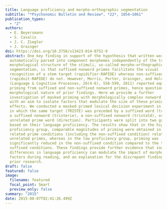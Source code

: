 ```yaml
---
title: Language proficiency and morpho-orthographic segmentation
subtitle: "*Psychonomic Bulletin and Review*, *22*, 1054–1061"
publication_types:
  - "2"
authors:
  - E. Beyersmann
  - S. Casalis
  - J. C. Ziegler
  - J. Grainger
doi: https://doi.org/10.3758/s13423-014-0752-9
abstract: One key finding in support of the hypothesis that written words are
  automatically parsed into component morphemes independently of the true
  morphological structure of the stimuli, so-called morpho-orthographic
  segmentation, is that suffixed nonword primes facilitate the visual
  recognition of a stem target (rapidifier-RAPIDE) whereas non-suffixed primes
  (rapiduit-RAPIDE) do not. However, Morris, Porter, Grainger, and Holcomb
  (Language & Cognitive Processes, 26(4-6), 558-599, 2011) reported equivalent
  priming from suffixed and non-suffixed nonword primes, hence questioning the
  morphological nature of prior findings. Here we provide a further
  investigation of masked priming with morphologically complex nonword primes
  with an aim to isolate factors that modulate the size of these priming
  effects. We conducted a masked primed lexical decision experiment in French,
  in which the same target (TRISTE) was preceded by a suffixed word (tristesse),
  a suffixed nonword (tristerie), a non-suffixed nonword (tristald), or an
  unrelated prime word (direction). Participants were split into two groups,
  based on their language proficiency. The results show that in the high
  proficiency group, comparable magnitudes of priming were obtained in all three
  related prime conditions (including the non-suffixed condition) relative to
  unrelated primes, whereas in the low proficiency group, priming was
  significantly reduced in the non-suffixed condition compared to the two
  suffixed conditions. These findings provide further evidence that individual
  differences in language proficiency can modulate the impact of morphological
  factors during reading, and an explanation for the discrepant findings in
  prior research.
draft: false
featured: false
image:
  filename: featured
  focal_point: Smart
  preview_only: false
summary: "2015"
date: 2015-08-07T02:41:26.499Z
---
```


